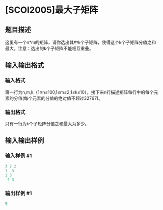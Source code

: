 # [SCOI2005]最大子矩阵

## 题目描述

这里有一个n\*m的矩阵，请你选出其中k个子矩阵，使得这个k个子矩阵分值之和最大。注意：选出的k个子矩阵不能相互重叠。

## 输入输出格式

### 输入格式

第一行为n,m,k（1≤n≤100,1≤m≤2,1≤k≤10），接下来n行描述矩阵每行中的每个元素的分值(每个元素的分值的绝对值不超过32767)。

### 输出格式

只有一行为k个子矩阵分值之和最大为多少。

## 输入输出样例

### 输入样例 #1

```cpp
3 2 2
1 -3
2 3
-2 3

```
### 输出样例 #1

```cpp
9
```


